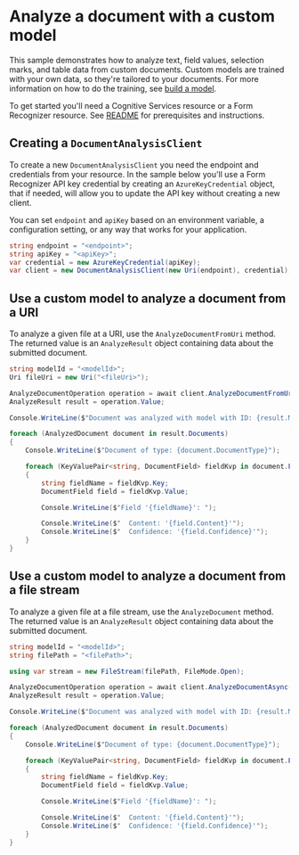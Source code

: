 # Analyze a document with a custom model

This sample demonstrates how to analyze text, field values, selection marks, and table data from custom documents. Custom models are trained with your own data, so they're tailored to your documents. For more information on how to do the training, see [build a model][build_a_model].

To get started you'll need a Cognitive Services resource or a Form Recognizer resource.  See [README][README] for prerequisites and instructions.

## Creating a `DocumentAnalysisClient`

To create a new `DocumentAnalysisClient` you need the endpoint and credentials from your resource. In the sample below you'll use a Form Recognizer API key credential by creating an `AzureKeyCredential` object, that if needed, will allow you to update the API key without creating a new client.

You can set `endpoint` and `apiKey` based on an environment variable, a configuration setting, or any way that works for your application.

```C# Snippet:CreateDocumentAnalysisClient
string endpoint = "<endpoint>";
string apiKey = "<apiKey>";
var credential = new AzureKeyCredential(apiKey);
var client = new DocumentAnalysisClient(new Uri(endpoint), credential);
```

## Use a custom model to analyze a document from a URI

To analyze a given file at a URI, use the `AnalyzeDocumentFromUri` method. The returned value is an `AnalyzeResult` object containing data about the submitted document.

```C# Snippet:FormRecognizerAnalyzeWithCustomModelFromUriAsync
string modelId = "<modelId>";
Uri fileUri = new Uri("<fileUri>");

AnalyzeDocumentOperation operation = await client.AnalyzeDocumentFromUriAsync(WaitUntil.Completed, modelId, fileUri);
AnalyzeResult result = operation.Value;

Console.WriteLine($"Document was analyzed with model with ID: {result.ModelId}");

foreach (AnalyzedDocument document in result.Documents)
{
    Console.WriteLine($"Document of type: {document.DocumentType}");

    foreach (KeyValuePair<string, DocumentField> fieldKvp in document.Fields)
    {
        string fieldName = fieldKvp.Key;
        DocumentField field = fieldKvp.Value;

        Console.WriteLine($"Field '{fieldName}': ");

        Console.WriteLine($"  Content: '{field.Content}'");
        Console.WriteLine($"  Confidence: '{field.Confidence}'");
    }
}
```

## Use a custom model to analyze a document from a file stream

To analyze a given file at a file stream, use the `AnalyzeDocument` method. The returned value is an `AnalyzeResult` object containing data about the submitted document.

```C# Snippet:FormRecognizerAnalyzeWithCustomModelFromFileAsync
string modelId = "<modelId>";
string filePath = "<filePath>";

using var stream = new FileStream(filePath, FileMode.Open);

AnalyzeDocumentOperation operation = await client.AnalyzeDocumentAsync(WaitUntil.Completed, modelId, stream);
AnalyzeResult result = operation.Value;

Console.WriteLine($"Document was analyzed with model with ID: {result.ModelId}");

foreach (AnalyzedDocument document in result.Documents)
{
    Console.WriteLine($"Document of type: {document.DocumentType}");

    foreach (KeyValuePair<string, DocumentField> fieldKvp in document.Fields)
    {
        string fieldName = fieldKvp.Key;
        DocumentField field = fieldKvp.Value;

        Console.WriteLine($"Field '{fieldName}': ");

        Console.WriteLine($"  Content: '{field.Content}'");
        Console.WriteLine($"  Confidence: '{field.Confidence}'");
    }
}
```

[README]: https://github.com/Azure/azure-sdk-for-net/tree/main/sdk/formrecognizer/Azure.AI.FormRecognizer#getting-started
[build_a_model]: https://github.com/Azure/azure-sdk-for-net/tree/main/sdk/formrecognizer/Azure.AI.FormRecognizer/samples/Sample_BuildCustomModel.md